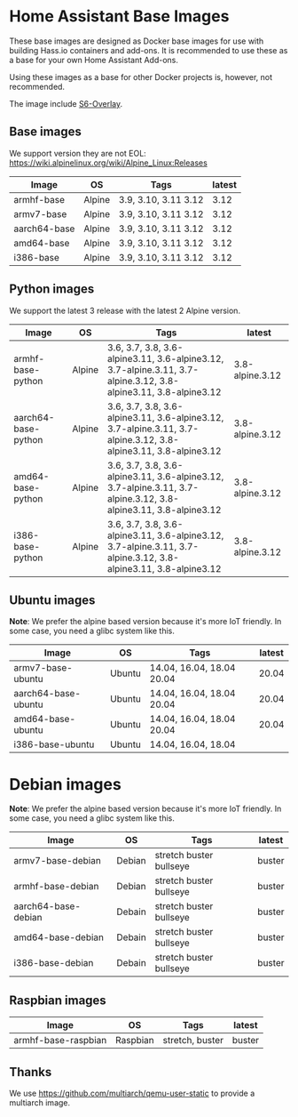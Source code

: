 # Home Assistant Base Images

These base images are designed as Docker base images for use with building Hass.io containers and add-ons.
It is recommended to use these as a base for your own Home Assistant Add-ons. 

Using these images as a base for other Docker projects is, however, not recommended.

The image include [S6-Overlay](https://github.com/just-containers/s6-overlay).

## Base images

We support version they are not EOL: https://wiki.alpinelinux.org/wiki/Alpine_Linux:Releases

| Image | OS | Tags | latest |
|-------|----|------|--------|
| armhf-base | Alpine | 3.9, 3.10, 3.11 3.12 | 3.12 |
| armv7-base | Alpine | 3.9, 3.10, 3.11 3.12 | 3.12 |
| aarch64-base | Alpine | 3.9, 3.10, 3.11 3.12 | 3.12 |
| amd64-base | Alpine | 3.9, 3.10, 3.11 3.12 | 3.12 |
| i386-base | Alpine | 3.9, 3.10, 3.11 3.12 | 3.12 |

## Python images

We support the latest 3 release with the latest 2 Alpine version.

| Image | OS | Tags | latest |
|-------|----|------|--------|
| armhf-base-python | Alpine | 3.6, 3.7, 3.8, 3.6-alpine3.11, 3.6-alpine3.12, 3.7-alpine.3.11, 3.7-alpine.3.12, 3.8-alpine3.11, 3.8-alpine3.12 | 3.8-alpine.3.12 |
| aarch64-base-python | Alpine | 3.6, 3.7, 3.8, 3.6-alpine3.11, 3.6-alpine3.12, 3.7-alpine.3.11, 3.7-alpine.3.12, 3.8-alpine3.11, 3.8-alpine3.12 | 3.8-alpine.3.12 |
| amd64-base-python | Alpine | 3.6, 3.7, 3.8, 3.6-alpine3.11, 3.6-alpine3.12, 3.7-alpine.3.11, 3.7-alpine.3.12, 3.8-alpine3.11, 3.8-alpine3.12 | 3.8-alpine.3.12 |
| i386-base-python | Alpine | 3.6, 3.7, 3.8, 3.6-alpine3.11, 3.6-alpine3.12, 3.7-alpine.3.11, 3.7-alpine.3.12, 3.8-alpine3.11, 3.8-alpine3.12 | 3.8-alpine.3.12 |

## Ubuntu images

**Note**: We prefer the alpine based version because it's more IoT friendly. In some case, you need a glibc system like this.

| Image | OS | Tags | latest |
|-------|----|------|--------|
| armv7-base-ubuntu | Ubuntu | 14.04, 16.04, 18.04 20.04 | 20.04 |
| aarch64-base-ubuntu | Ubuntu | 14.04, 16.04, 18.04 20.04 | 20.04 |
| amd64-base-ubuntu | Ubuntu | 14.04, 16.04, 18.04 20.04 | 20.04 |
| i386-base-ubuntu | Ubuntu | 14.04, 16.04, 18.04 | |

# Debian images

**Note**: We prefer the alpine based version because it's more IoT friendly. In some case, you need a glibc system like this.

| Image | OS | Tags | latest |
|-------|----|------|--------|
| armv7-base-debian | Debian | stretch buster bullseye | buster |
| armhf-base-debian | Debian | stretch buster bullseye | buster |
| aarch64-base-debian | Debain | stretch buster bullseye | buster |
| amd64-base-debian | Debain | stretch buster bullseye | buster |
| i386-base-debian | Debain | stretch buster bullseye | buster |

## Raspbian images

| Image | OS | Tags | latest |
|-------|----|------|--------|
| armhf-base-raspbian | Raspbian | stretch, buster | buster |

## Thanks

We use https://github.com/multiarch/qemu-user-static to provide a multiarch image.
